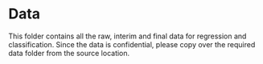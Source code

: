 # Data

This folder contains all the raw, interim and final data for regression and classification.
Since the data is confidential, please copy over the required data folder from the source location.
